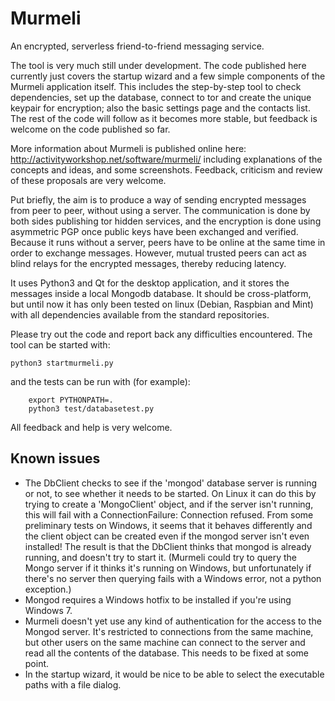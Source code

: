# Murmeli
An encrypted, serverless friend-to-friend messaging service.

The tool is very much still under development.  The code published here currently just covers the startup wizard and a few simple components of the Murmeli application itself.  This includes the step-by-step tool to check dependencies, set up the database, connect to tor and create the unique keypair for encryption; also the basic settings page and the contacts list.  The rest of the code will follow as it becomes more stable, but feedback is welcome on the code published so far.

More information about Murmeli is published online here:
    http://activityworkshop.net/software/murmeli/
including explanations of the concepts and ideas, and some screenshots.  Feedback, criticism and review of these proposals are very welcome.

Put briefly, the aim is to produce a way of sending encrypted messages from peer to peer, without using a server.  The communication is done by both sides publishing tor hidden services, and the encryption is done using asymmetric PGP once public keys have been exchanged and verified.  Because it runs without a server, peers have to be online at the same time in order to exchange messages.  However, mutual trusted peers can act as blind relays for the encrypted messages, thereby reducing latency.

It uses Python3 and Qt for the desktop application, and it stores the messages inside a local Mongodb database.  It should be cross-platform, but until now it has only been tested on linux (Debian, Raspbian and Mint) with all dependencies available from the standard repositories.

Please try out the code and report back any difficulties encountered.  The tool can be started with:

	python3 startmurmeli.py

and the tests can be run with (for example):

        export PYTHONPATH=.
        python3 test/databasetest.py

All feedback and help is very welcome.

## Known issues

* The DbClient checks to see if the 'mongod' database server is running or not, to see whether
 it needs to be started.  On Linux it can do this by trying to create a 'MongoClient' object,
 and if the server isn't running, this will fail with a ConnectionFailure: Connection refused.
 From some preliminary tests on Windows, it seems that it behaves differently and the client
 object can be created even if the mongod server isn't even installed!  The result is that the
 DbClient thinks that mongod is already running, and doesn't try to start it.
 (Murmeli could try to query the Mongo server if it thinks it's running on Windows, but unfortunately
  if there's no server then querying fails with a Windows error, not a python exception.)
* Mongod requires a Windows hotfix to be installed if you're using Windows 7.
* Murmeli doesn't yet use any kind of authentication for the access to the Mongod server.  It's
 restricted to connections from the same machine, but other users on the same machine can connect
 to the server and read all the contents of the database.  This needs to be fixed at some point.
* In the startup wizard, it would be nice to be able to select the executable paths with a file dialog.
